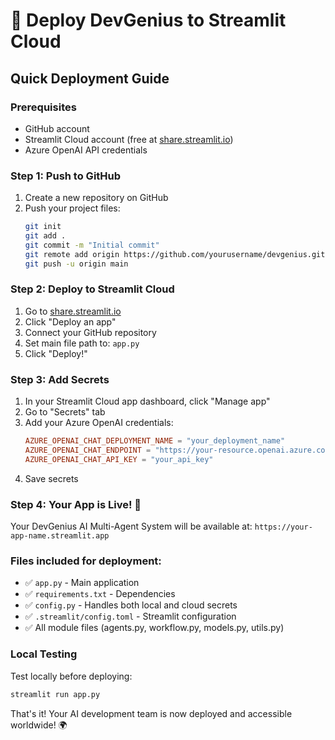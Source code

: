 <!-- @format -->

# 🚀 Deploy DevGenius to Streamlit Cloud

## Quick Deployment Guide

### Prerequisites

- GitHub account
- Streamlit Cloud account (free at
  [share.streamlit.io](https://share.streamlit.io))
- Azure OpenAI API credentials

### Step 1: Push to GitHub

1. Create a new repository on GitHub
2. Push your project files:
   ```bash
   git init
   git add .
   git commit -m "Initial commit"
   git remote add origin https://github.com/yourusername/devgenius.git
   git push -u origin main
   ```

### Step 2: Deploy to Streamlit Cloud

1. Go to [share.streamlit.io](https://share.streamlit.io)
2. Click "Deploy an app"
3. Connect your GitHub repository
4. Set main file path to: `app.py`
5. Click "Deploy!"

### Step 3: Add Secrets

1. In your Streamlit Cloud app dashboard, click "Manage app"
2. Go to "Secrets" tab
3. Add your Azure OpenAI credentials:
   ```toml
   AZURE_OPENAI_CHAT_DEPLOYMENT_NAME = "your_deployment_name"
   AZURE_OPENAI_CHAT_ENDPOINT = "https://your-resource.openai.azure.com/"
   AZURE_OPENAI_CHAT_API_KEY = "your_api_key"
   ```
4. Save secrets

### Step 4: Your App is Live! 🎉

Your DevGenius AI Multi-Agent System will be available at:
`https://your-app-name.streamlit.app`

### Files included for deployment:

- ✅ `app.py` - Main application
- ✅ `requirements.txt` - Dependencies
- ✅ `config.py` - Handles both local and cloud secrets
- ✅ `.streamlit/config.toml` - Streamlit configuration
- ✅ All module files (agents.py, workflow.py, models.py, utils.py)

### Local Testing

Test locally before deploying:

```bash
streamlit run app.py
```

That's it! Your AI development team is now deployed and accessible worldwide! 🌍
